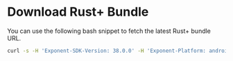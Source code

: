 # Download Rust+ Bundle

You can use the following bash snippet to fetch the latest Rust+ bundle URL.

```bash
curl -s -H 'Exponent-SDK-Version: 38.0.0' -H 'Exponent-Platform: android' -H 'Exponent-Version: 0.0.15' -H 'Accept: application/expo+json,application/json' -H 'Expo-Release-Channel: default' -H 'Expo-Api-Version: 1' -H 'Expo-Client-Environment: STANDALONE' -H 'Exponent-Accept-Signature: true' -H 'Expo-JSON-Error: true' -H 'Host: exp.host' -H 'User-Agent: okhttp/3.12.1' --compressed 'https://exp.host/@facepunch/RustCompanion' | python -c 'import sys, json; print(json.loads(json.load(sys.stdin)["manifestString"])["bundleUrl"])'
```
